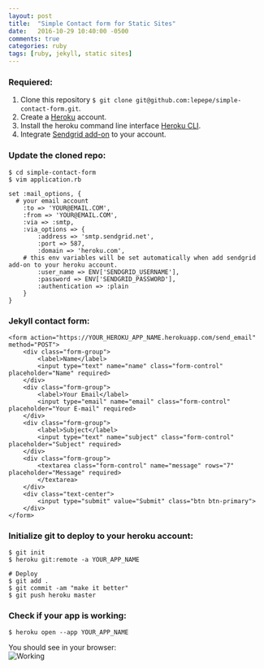 ```yaml
---
layout: post
title:  "Simple Contact form for Static Sites"
date:   2016-10-29 10:40:00 -0500
comments: true
categories: ruby
tags: [ruby, jekyll, static sites]
---
```

### Requiered:   
1. Clone this repository `$ git clone git@github.com:lepepe/simple-contact-form.git`.   
2. Create a [Heroku](http://heroku.com) account.   
3. Install the heroku command line interface [Heroku CLI](https://devcenter.heroku.com/articles/heroku-command-line).   
4. Integrate [Sendgrid add-on](https://elements.heroku.com/addons/sendgrid) to your account.   

### Update the cloned repo:   
`$ cd simple-contact-form`   
`$ vim application.rb`      

```
set :mail_options, {
  # your email account
	:to => 'YOUR@EMAIL.COM',
	:from => 'YOUR@EMAIL.COM',
	:via => :smtp,
	:via_options => {
		:address => 'smtp.sendgrid.net',
		:port => 587,
		:domain => 'heroku.com',
    # this env variables will be set automatically when add sendgrid add-on to your heroku account.
		:user_name => ENV['SENDGRID_USERNAME'],
		:password => ENV['SENDGRID_PASSWORD'],
		:authentication => :plain
	}
}
```   

### Jekyll contact form:   

```
<form action="https://YOUR_HEROKU_APP_NAME.herokuapp.com/send_email" method="POST">
	<div class="form-group">
		<label>Name</label>
		<input type="text" name="name" class="form-control" placeholder="Name" required>
	</div>
	<div class="form-group">
		<label>Your Email</label>
		<input type="email" name="email" class="form-control" placeholder="Your E-mail" required>
	</div>
	<div class="form-group">
		<label>Subject</label>
		<input type="text" name="subject" class="form-control" placeholder="Subject" required>
	</div>
	<div class="form-group">
		<textarea class="form-control" name="message" rows="7" placeholder="Message" required>
		</textarea>
	</div>
	<div class="text-center">
		<input type="submit" value="Submit" class="btn btn-primary">
	</div>
</form>
```

### Initialize git to deploy to your heroku account:   

```
$ git init
$ heroku git:remote -a YOUR_APP_NAME

# Deploy
$ git add .
$ git commit -am "make it better"
$ git push heroku master
```   

### Check if your app is working:   
```
$ heroku open --app YOUR_APP_NAME
```   

You should see in your browser:      
![Working](https://raw.githubusercontent.com/lepepe/simple-contact-form/master/working.png)
